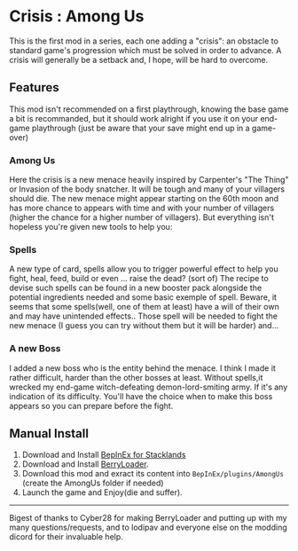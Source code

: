 # Crisis : Among Us
This is the first mod in a series, each one adding a "crisis": an obstacle to standard game's progression which must be solved in order to advance. 
A crisis will generally be a setback and, I hope, will be hard to overcome. 
## Features
This mod isn't recommended on a first playthrough, knowing the base game a bit is recommanded, but it should work alright if you use it on your end-game playthrough (just be aware that your save might end up in a game-over)

### Among Us
Here the crisis is a new menace heavily inspired by Carpenter's "The Thing" or Invasion of the body snatcher. It will be tough and many of your villagers should die. 
The new menace might appear starting on the 60th moon and has more chance to appears with time and with your number of villagers (higher the chance for a higher number of villagers).
But everything isn't hopeless you're given new tools to help you:
### Spells
A new type of card, spells allow you to trigger powerful effect to help you fight, heal, feed, build or even ... raise the dead? (sort of) 
The recipe to devise such spells can be found in a new booster pack alongside the potential ingredients needed and some basic exemple of spell.
Beware, it seems that some spells(well, one of them at least) have a will of their own and may have unintended effects..
Those spell will be needed to fight the new menace (I guess you can try without them but it will be harder) and...
### A new Boss
I added a new boss who is the entity behind the menace. I think I made it rather difficult, harder than the other bosses at least. 
Without spells,it wrecked my end-game witch-defeating demon-lord-smiting army. If it's any indication of its difficulty.
You'll have the choice when to make this boss appears so you can prepare before the fight. 

## Manual Install

1) Download and Install [BepInEx for Stacklands](https://stacklands.thunderstore.io/package/BepInEx/BepInExPack_Stacklands)
2) Download and Install [BerryLoader](https://stacklands.thunderstore.io/package/BerryLoader/BerryLoader/).
3) Download this mod and exract its content into `BepInEx/plugins/AmongUs` (create the AmongUs folder if needed)
4) Launch the game and Enjoy(die and suffer).

____
Bigest of thanks to Cyber28 for making BerryLoader and putting up with my many questions/requests, and to lodipav and everyone else on the modding dicord for their invaluable help.
